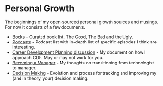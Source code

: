 # Personal Growth

The beginnings of my open-sourced personal growth sources and musings.  For now it consists of a few documents.

* [Books](books.md) - Curated book list.  The Good, The Bad and the Ugly.
* [Podcasts](podcasts.md) - Podcast list with in-depth list of specific episodes I think are interesting.
* [Career Development Planning discussion](CareerDevelopment-Planning.md) - My document on how I approach CDP.  May or may not work for you.
* [Becoming a Manager](on-becoming-a-manager.md) - My thoughts on transitioning from technologist to manager.
* [Decision Making](decision-making.md) - Evolution and process for tracking and improving my (and in theory, your) decision making.
